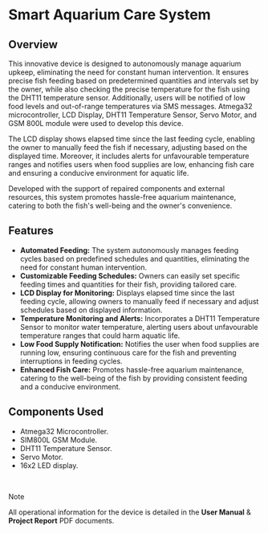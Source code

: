 # Smart Aquarium Care System

## Overview

This innovative device is designed to autonomously manage aquarium upkeep, eliminating the need for constant human intervention. It ensures precise fish feeding based on predetermined quantities and intervals set by the owner, while also checking the precise temperature for the fish using the DHT11 temperature sensor. Additionally, users will be notified of low food levels and out-of-range temperatures via SMS messages. Atmega32 microcontroller, LCD Display, DHT11 Temperature Sensor, Servo Motor, and GSM 800L module were used to develop this device. 

The LCD display shows elapsed time since the last feeding cycle, enabling the owner to manually feed the fish if necessary, adjusting based on the displayed time. Moreover, it includes alerts for unfavourable temperature ranges and notifies users when food supplies are low, enhancing fish care and ensuring a conducive environment for aquatic life.

Developed with the support of repaired components and external resources, this system promotes hassle-free aquarium maintenance, catering to both the fish's well-being and the owner's convenience.


## Features
- **Automated Feeding:** The system autonomously manages feeding cycles based on predefined schedules and quantities, eliminating the need for constant human intervention.
- **Customizable Feeding Schedules:** Owners can easily set specific feeding times and quantities for their fish, providing tailored care.
- **LCD Display for Monitoring:** Displays elapsed time since the last feeding cycle, allowing owners to manually feed if necessary and adjust schedules based on displayed information.
- **Temperature Monitoring and Alerts:** Incorporates a DHT11 Temperature Sensor to monitor water temperature, alerting users about unfavourable temperature ranges that could harm aquatic life.
- **Low Food Supply Notification:** Notifies the user when food supplies are running low, ensuring continuous care for the fish and preventing interruptions in feeding cycles.
- **Enhanced Fish Care:** Promotes hassle-free aquarium maintenance, catering to the well-being of the fish by providing consistent feeding and a conducive environment.

## Components Used

- Atmega32 Microcontroller.
- SIM800L GSM Module.
- DHT11 Temperature Sensor.
- Servo Motor.
- 16x2 LED display.
  
<br />

> [!NOTE]
> All operational information for the device is detailed in the **User Manual** & **Project Report** PDF documents.
